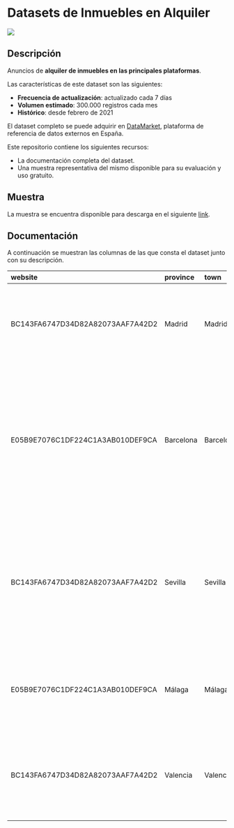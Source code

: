 # Datasets de Inmuebles en Alquiler

<a href="https://datamarket.es">
  <img src="https://datamarket.es/media/banners/inmuebles-en-alquiler-banner.png">
</a>

## Descripción

Anuncios de __alquiler de inmuebles en las principales plataformas__.

Las características de este dataset son las siguientes:

* __Frecuencia de actualización__: actualizado cada 7 días
* __Volumen estimado__: 300.000 registros cada mes
* __Histórico__: desde febrero de 2021

El dataset completo se puede adquirir en [DataMarket](https://datamarket.es/#inmuebles-en-alquiler-dataset), plataforma de referencia de datos externos en España. 

Este repositorio contiene los siguientes recursos:

* La documentación completa del dataset.
* Una muestra representativa del mismo disponible para su evaluación y uso gratuito.

## Muestra

La muestra se encuentra disponible para descarga en el siguiente [link](https://github.com/Data-Market/inmuebles-en-alquiler/blob/main/inmuebles-en-alquiler-sample.csv).

## Documentación
A continuación se muestran las columnas de las que consta el dataset junto con su descripción.

| website                          | province   | town      | location                                                                          | name                                                                |   price |   area |   rooms |   floor | is_outer   | elevator   | description                                                                                                                                                                                                | publication   | dealer                         | is_professional   | insert_date         |
|:---------------------------------|:-----------|:----------|:----------------------------------------------------------------------------------|:--------------------------------------------------------------------|--------:|-------:|--------:|--------:|:-----------|:-----------|:-----------------------------------------------------------------------------------------------------------------------------------------------------------------------------------------------------------|:--------------|:-------------------------------|:------------------|:--------------------|
| BC143FA6747D34D82A82073AAF7A42D2 | Madrid     | Madrid    | Calle de Goya - Barrio Goya - Distrito Barrio de Salamanca                        | Alquiler de Ático en calle de Goya                                  |    2100 |    180 |       2 |       7 | True       | True       | Piso de 2 habitaciones en Goya. Reformado con excelentes calidades. Listo para entrar a vivir.                                                                                                             | 2 noviembre   | Gilmar Barrio de Salamanca     | True              | 2020-12-19 00:00:00 |
| E05B9E7076C1DF224C1A3AB010DEF9CA | Barcelona  | Barcelona | Calle de Balmes - Barrio Sant Gervasi - Galvany - Distrito Sarrià-Sant Gervasi    | Alquiler de Piso en calle de Balmes                                 |    1250 |    109 |       3 |       2 | True       | True       | Fabuloso piso señorial en la calle de Balmes, en Sant Gervasi-Galvany. Esta propiedad dispone de un salón comedor exterior, luminoso. Anexado a el, la habitación principal con balcón hacia calle Balmes. | None          | Proddigia                      | True              | 2020-11-04 12:00:00 |
| BC143FA6747D34D82A82073AAF7A42D2 | Sevilla    | Sevilla   | Nuestra señora de Begoña, 9 - Barrio Villegas - Los Principes - Distrito Macarena | Alquiler de Piso en Nuestra señora de Begoña, 9                     |     500 |    126 |       4 |       4 | True       | False      | El Apartamento esta totalmente equipado: lavavajillas, microondas, frigorífico, aire acondicionado en cada habitación, toda las habitaciones exteriores, y luminosas.                                      | 30 minutos    | CRR Gestión de la Propiedad    | True              | 2020-10-03 00:00:00 |
| E05B9E7076C1DF224C1A3AB010DEF9CA | Málaga     | Málaga    | Barrio Malagueta - Monte Sancha - Distrito Este                                   | Alquiler de Casa o chalet independiente en Malagueta - Monte Sancha |    3000 |    221 |       6 |     nan |            | False      | Maravillosa casa en una de la mejores zonas de malaga, a tan solo 10 minutos de la playa de la malagueta.                                                                                                  | 7 horas       | Diamond Properties             | True              | 2020-12-12 12:00:00 |
| BC143FA6747D34D82A82073AAF7A42D2 | Valencia   | Valencia  | Avenida del Marqués de Sotelo, 5 - Barrio Sant Francesc - Distrito Ciutat Vella   | Alquiler de Piso en avenida del Marqués de Sotelo, 5                |     500 |    330 |       2 |       8 | False      | True       | Conserje en el edificio. En pleno centro de la ciudad y a un paso de la plaza del ayuntamiento y de la estación del Norte.                                                                                 | 2 horas       | VLC.INMOBILIARIA & FLATLANDERS | True              | 2020-09-18 00:00:00 |
